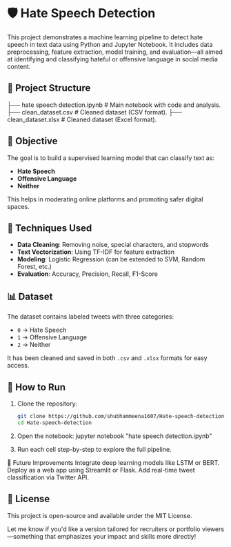 # 🛡️ Hate Speech Detection

This project demonstrates a machine learning pipeline to detect hate speech in text data using Python and Jupyter Notebook. It includes data preprocessing, feature extraction, model training, and evaluation—all aimed at identifying and classifying hateful or offensive language in social media content.

## 📁 Project Structure

├── hate speech detection.ipynb # Main notebook with code and analysis.
├── clean_dataset.csv # Cleaned dataset (CSV format).
├── clean_dataset.xlsx # Cleaned dataset (Excel format).


## 🎯 Objective

The goal is to build a supervised learning model that can classify text as:
- **Hate Speech**
- **Offensive Language**
- **Neither**

This helps in moderating online platforms and promoting safer digital spaces.

## 🧠 Techniques Used

- **Data Cleaning**: Removing noise, special characters, and stopwords
- **Text Vectorization**: Using TF-IDF for feature extraction
- **Modeling**: Logistic Regression (can be extended to SVM, Random Forest, etc.)
- **Evaluation**: Accuracy, Precision, Recall, F1-Score

## 📊 Dataset

The dataset contains labeled tweets with three categories:
- `0` → Hate Speech
- `1` → Offensive Language
- `2` → Neither

It has been cleaned and saved in both `.csv` and `.xlsx` formats for easy access.

## 🚀 How to Run

1. Clone the repository:
   ```bash
   git clone https://github.com/shubhammeena1607/Hate-speech-detection.git
   cd Hate-speech-detection
2. Open the notebook:
  jupyter notebook "hate speech detection.ipynb"

3. Run each cell step-by-step to explore the full pipeline.

📌 Future Improvements
  Integrate deep learning models like LSTM or BERT.
  Deploy as a web app using Streamlit or Flask.
  Add real-time tweet classification via Twitter API.

## 🧾 License
This project is open-source and available under the MIT License.


Let me know if you'd like a version tailored for recruiters or portfolio viewers—something that emphasizes your impact and skills more directly!






